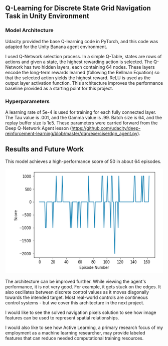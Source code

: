 ## Q-Learning for Discrete State Grid Navigation Task in Unity Environment



### Model Architecture
Udacity provided the base Q-learning code in PyTorch, and this code was adapted for the Unity Banana agent environment. 

I used Q-Network selection process.  In a simple Q-Table, states are rows of actions and given a state, the highest rewarding action is selected.  The Q-Network has two hidden layers, each containing 64 nodes.  These layers encode the long-term rewards learned (following the Bellman Equation) so that the selected action yields the highest reward.  ReLU is used as the output layer activation function. This architecture improves the performance baseline provided as a starting point for this project.

### Hyperparameters
A learning rate of 5e-4 is used for training for each fully connected layer.  The Tau value is .001, and the Gamma value is .99.  Batch size is 64, and the replay buffer size is 1e5.  These parameters were carried forward from the Deep Q-Network Agent lesson (https://github.com/udacity/deep-reinforcement-learning/blob/master/dqn/exercise/dqn_agent.py).


## Results and Future Work

This model achieves a high-performance score of 50 in about 64 episodes.

<img src="score_episode_num.png" width="547" height="335" />

The architecture can be improved further.  While viewing the agent's performance, it is not very good.  For example, it gets stuck on the edges.  It also oscillates between discrete control values as it moves diagonally towards the intended target.  Most real-world controls are contineous control systems - but we cover this architecture in the next project.  

I would like to see the solved navigation pixels solution to see how image features can be used to represent spatial relationships.

I would also like to see how Active Learning, a primary research focus of my employment as a machine learning researcher, may provide labeled features that can reduce needed computational training resources. 
